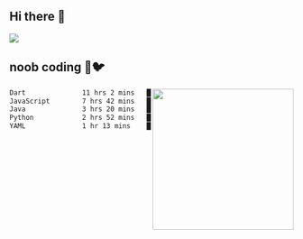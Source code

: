 ## Hi there 👋

<!--
**IZSSERAFIM/IZSSERAFIM** is a ✨ _special_ ✨ repository because its `README.md` (this file) appears on your GitHub profile.

Here are some ideas to get you started:

- 🔭 I’m currently working on ...
- 🌱 I’m currently learning ...
- 👯 I’m looking to collaborate on ...
- 🤔 I’m looking for help with ...
- 💬 Ask me about ...
- 📫 How to reach me: ...
- 😄 Pronouns: ...
- ⚡ Fun fact: ...
-->

![](https://pixel-profile.vercel.app/api/github-stats?username=IZSSERAFIM&screen_effect=true&theme=rainbow)

<!--
[![IZSSERAFIM's GitHub stats](https://github-readme-stats-omega-one-96.vercel.app/api?username=IZSSERAFIM&show_icons=true&theme=radical)](https://github.com/anuraghazra/github-readme-stats)
[![Top Langs](https://github-readme-stats-omega-one-96.vercel.app/api/top-langs/?username=IZSSERAFIM&layout=compact)](https://github.com/anuraghazra/github-readme-stats)
-->
## noob coding 🥬🐦

<img src="https://github-readme-stats-omega-one-96.vercel.app/api/top-langs/?username=IZSSERAFIM&layout=compact&langs_count=6" width="250" align="right"/>

<!--START_SECTION:waka-->

```txt
Dart              11 hrs 2 mins   █████████▓░░░░░░░░░░░░░░░   39.06 %
JavaScript        7 hrs 42 mins   ██████▓░░░░░░░░░░░░░░░░░░   27.25 %
Java              3 hrs 20 mins   ███░░░░░░░░░░░░░░░░░░░░░░   11.82 %
Python            2 hrs 52 mins   ██▓░░░░░░░░░░░░░░░░░░░░░░   10.19 %
YAML              1 hr 13 mins    █░░░░░░░░░░░░░░░░░░░░░░░░   04.35 %
```

<!--END_SECTION:waka-->
